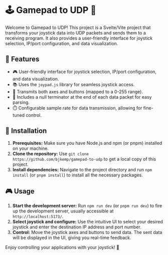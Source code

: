 # 🕹️ Gamepad to UDP 🚀

Welcome to Gamepad to UDP! This project is a Svelte/Vite project that transforms your joystick data into UDP packets and sends them to a receiving program. It also provides a user-friendly interface for joystick selection, IP/port configuration, and data visualization.

## 🌟 Features

* 🎮 User-friendly interface for joystick selection, IP/port configuration, and data visualization.
* 📚 Uses the `joypad.js` library for seamless joystick access.
* 📡 Transmits both axes and buttons (mapped to a 0-255 range).
* 📝 Includes a null terminator at the end of each data packet for easy parsing.
* ⏱️ Configurable sample rate for data transmission, allowing for fine-tuned control.

## 🚀 Installation

1. **Prerequisites:** Make sure you have Node.js and npm (or pnpm) installed on your machine.
2. **Clone the repository:** Use `git clone https://github.com/bjkemp/gamepad-to-udp` to get a local copy of this project.
3. **Install dependencies:** Navigate to the project directory and run `npm install` (or `pnpm install`) to install all the necessary packages.

## 🎮 Usage

1. **Start the development server:** Run `npm run dev` (or `pnpm run dev`) to fire up the development server, usually accessible at `http://localhost:5173/`.
2. **Select joystick and configure:** Use the intuitive UI to select your desired joystick and enter the destination IP address and port number.
3. **Control:** Move the joystick axes and buttons to send data. The sent data will be displayed in the UI, giving you real-time feedback.

Enjoy controlling your applications with your joystick! 🎉